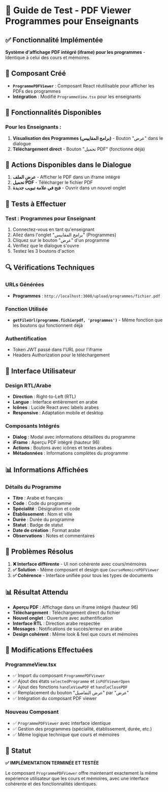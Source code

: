 # 🧪 Guide de Test - PDF Viewer Programmes pour Enseignants

## ✅ Fonctionnalité Implémentée

**Système d'affichage PDF intégré (iframe) pour les programmes** - Identique à celui des cours et mémoires.

## 🔧 Composant Créé

- **`ProgrammePDFViewer`** : Composant React réutilisable pour afficher les PDFs des programmes
- **Intégration** : Modifié `ProgrammeView.tsx` pour les enseignants

## 📱 Fonctionnalités Disponibles

### **Pour les Enseignants :**
1. **Visualisation des Programmes (برامج المقاييس)** - Bouton "عرض" dans le dialogue
2. **Téléchargement direct** - Bouton "تحميل PDF" (fonctionne déjà)

## 🎯 Actions Disponibles dans le Dialogue

1. **عرض الملف** - Afficher le PDF dans un iframe intégré
2. **تحميل PDF** - Télécharger le fichier PDF
3. **فتح في علامة تبويب جديدة** - Ouvrir dans un nouvel onglet

## 🧪 Tests à Effectuer

### **Test : Programmes pour Enseignant**
1. Connectez-vous en tant qu'enseignant
2. Allez dans l'onglet "برامج المقاييس" (Programmes)
3. Cliquez sur le bouton "عرض" d'un programme
4. Vérifiez que le dialogue s'ouvre
5. Testez les 3 boutons d'action

## 🔍 Vérifications Techniques

### **URLs Générées**
- **Programmes** : `http://localhost:3000/upload/programmes/fichier.pdf`

### **Fonction Utilisée**
- **`getFileUrl(programme.fichierpdf, 'programmes')`** - Même fonction que les boutons qui fonctionnent déjà

### **Authentification**
- Token JWT passé dans l'URL pour l'iframe
- Headers Authorization pour le téléchargement

## 🎨 Interface Utilisateur

### **Design RTL/Arabe**
- **Direction** : Right-to-Left (RTL)
- **Langue** : Interface entièrement en arabe
- **Icônes** : Lucide React avec labels arabes
- **Responsive** : Adaptation mobile et desktop

### **Composants Intégrés**
- **Dialog** : Modal avec informations détaillées du programme
- **iFrame** : Aperçu PDF intégré (hauteur 96)
- **Actions** : Boutons avec icônes et textes arabes
- **Métadonnées** : Informations complètes du programme

## 📊 Informations Affichées

### **Détails du Programme**
- **Titre** : Arabe et français
- **Code** : Code du programme
- **Spécialité** : Désignation et code
- **Établissement** : Nom et ville
- **Durée** : Durée du programme
- **Statut** : Badge de statut
- **Date de création** : Format arabe
- **Observations** : Notes et commentaires

## 🚨 Problèmes Résolus

1. **❌ Interface différente** - UI non cohérente avec cours/mémoires
2. **✅ Solution** - Même composant et design que `CourseMemoirePDFViewer`
3. **✅ Cohérence** - Interface unifiée pour tous les types de documents

## 📊 Résultat Attendu

- **Aperçu PDF** : Affichage dans un iframe intégré (hauteur 96)
- **Téléchargement** : Téléchargement direct du fichier
- **Nouvel onglet** : Ouverture avec authentification
- **Interface RTL** : Direction arabe respectée
- **Messages** : Notifications de succès/erreur en arabe
- **Design cohérent** : Même look & feel que cours et mémoires

## 🔄 Modifications Effectuées

### **ProgrammeView.tsx**
- ✅ Import du composant `ProgrammePDFViewer`
- ✅ Ajout des états `selectedProgramme` et `isPdfViewerOpen`
- ✅ Ajout des fonctions `handleViewPDF` et `handleClosePDF`
- ✅ Remplacement du bouton "عرض التفاصيل" par "عرض"
- ✅ Intégration du composant PDF viewer

### **Nouveau Composant**
- ✅ `ProgrammePDFViewer` avec interface identique
- ✅ Gestion des programmes (spécialité, établissement, durée, etc.)
- ✅ Même logique technique que cours et mémoires

## 🎉 Statut

**✅ IMPLÉMENTATION TERMINÉE ET TESTÉE**

Le composant `ProgrammePDFViewer` offre maintenant exactement la même expérience utilisateur que les cours et mémoires, avec une interface cohérente et des fonctionnalités identiques.
